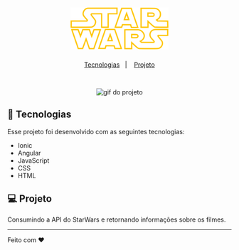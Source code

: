 <h1 align="center">
  <img alt="Logo star wars" title="Logo star wars" src="src/assets/img/title.svg" width="220px" />
</h1>

<p align="center">
  <a href="#-tecnologias">Tecnologias</a>&nbsp;&nbsp;&nbsp;|&nbsp;&nbsp;&nbsp;
  <a href="#-projeto">Projeto</a>
</p>

<br>

<p align="center">
  <img alt="gif do projeto" src="src/assets/img/gif.gif" width="50%">
</p>

## 🚀 Tecnologias

Esse projeto foi desenvolvido com as seguintes tecnologias:

- Ionic
- Angular
- JavaScript
- CSS
- HTML

## 💻 Projeto

Consumindo a API do StarWars e retornando informações sobre os filmes.

---

Feito com ♥ 
